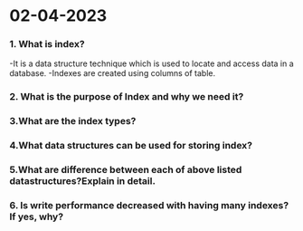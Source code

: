 # 02-04-2023

### 1. What is index?
-It is a data structure technique which is used to locate and access data in a database.
-Indexes are created using columns of table.

### 2. What is the purpose of Index and why we need it?
### 3.What are the index types?
### 4.What data structures can be used for storing index?
### 5.What are difference between each of above listed datastructures?Explain in detail.
### 6. Is write performance decreased with having many indexes?If yes, why?